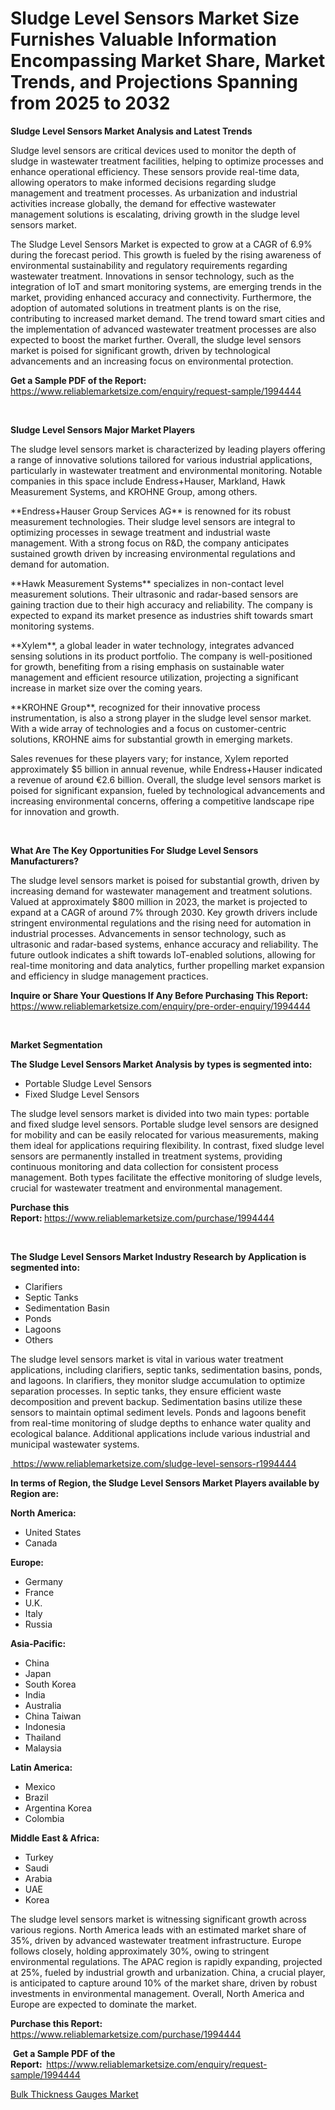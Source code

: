 <p><h1>Sludge Level Sensors Market Size Furnishes Valuable Information Encompassing Market Share, Market Trends, and Projections Spanning from 2025 to 2032</h1></p><p><strong>Sludge Level Sensors Market Analysis and Latest Trends</strong></p>
<p><p>Sludge level sensors are critical devices used to monitor the depth of sludge in wastewater treatment facilities, helping to optimize processes and enhance operational efficiency. These sensors provide real-time data, allowing operators to make informed decisions regarding sludge management and treatment processes. As urbanization and industrial activities increase globally, the demand for effective wastewater management solutions is escalating, driving growth in the sludge level sensors market.</p><p>The Sludge Level Sensors Market is expected to grow at a CAGR of 6.9% during the forecast period. This growth is fueled by the rising awareness of environmental sustainability and regulatory requirements regarding wastewater treatment. Innovations in sensor technology, such as the integration of IoT and smart monitoring systems, are emerging trends in the market, providing enhanced accuracy and connectivity. Furthermore, the adoption of automated solutions in treatment plants is on the rise, contributing to increased market demand. The trend toward smart cities and the implementation of advanced wastewater treatment processes are also expected to boost the market further. Overall, the sludge level sensors market is poised for significant growth, driven by technological advancements and an increasing focus on environmental protection.</p></p>
<p><strong>Get a Sample PDF of the Report:&nbsp;</strong> <a href="https://www.reliablemarketsize.com/enquiry/request-sample/1994444?utm_campaign=1789&utm_medium=2&utm_source=Github&utm_content=ia&utm_term=28022025&utm_id=sludge-level-sensors">https://www.reliablemarketsize.com/enquiry/request-sample/1994444</a></p>
<p>&nbsp;</p>
<p><strong>Sludge Level Sensors Major Market Players</strong></p>
<p><p>The sludge level sensors market is characterized by leading players offering a range of innovative solutions tailored for various industrial applications, particularly in wastewater treatment and environmental monitoring. Notable companies in this space include Endress+Hauser, Markland, Hawk Measurement Systems, and KROHNE Group, among others.</p><p>**Endress+Hauser Group Services AG** is renowned for its robust measurement technologies. Their sludge level sensors are integral to optimizing processes in sewage treatment and industrial waste management. With a strong focus on R&D, the company anticipates sustained growth driven by increasing environmental regulations and demand for automation.</p><p>**Hawk Measurement Systems** specializes in non-contact level measurement solutions. Their ultrasonic and radar-based sensors are gaining traction due to their high accuracy and reliability. The company is expected to expand its market presence as industries shift towards smart monitoring systems.</p><p>**Xylem**, a global leader in water technology, integrates advanced sensing solutions in its product portfolio. The company is well-positioned for growth, benefiting from a rising emphasis on sustainable water management and efficient resource utilization, projecting a significant increase in market size over the coming years.</p><p>**KROHNE Group**, recognized for their innovative process instrumentation, is also a strong player in the sludge level sensor market. With a wide array of technologies and a focus on customer-centric solutions, KROHNE aims for substantial growth in emerging markets.</p><p>Sales revenues for these players vary; for instance, Xylem reported approximately $5 billion in annual revenue, while Endress+Hauser indicated a revenue of around €2.6 billion. Overall, the sludge level sensors market is poised for significant expansion, fueled by technological advancements and increasing environmental concerns, offering a competitive landscape ripe for innovation and growth.</p></p>
<p>&nbsp;</p>
<p><strong>What Are The Key Opportunities For Sludge Level Sensors Manufacturers?</strong></p>
<p><p>The sludge level sensors market is poised for substantial growth, driven by increasing demand for wastewater management and treatment solutions. Valued at approximately $800 million in 2023, the market is projected to expand at a CAGR of around 7% through 2030. Key growth drivers include stringent environmental regulations and the rising need for automation in industrial processes. Advancements in sensor technology, such as ultrasonic and radar-based systems, enhance accuracy and reliability. The future outlook indicates a shift towards IoT-enabled solutions, allowing for real-time monitoring and data analytics, further propelling market expansion and efficiency in sludge management practices.</p></p>
<p><strong>Inquire or Share Your Questions If Any Before Purchasing This Report:</strong> <a href="https://www.reliablemarketsize.com/enquiry/pre-order-enquiry/1994444?utm_campaign=1789&utm_medium=2&utm_source=Github&utm_content=ia&utm_term=28022025&utm_id=sludge-level-sensors">https://www.reliablemarketsize.com/enquiry/pre-order-enquiry/1994444</a></p>
<p>&nbsp;</p>
<p><strong>Market Segmentation</strong></p>
<p><strong>The Sludge Level Sensors Market Analysis by types is segmented into:</strong></p>
<p><ul><li>Portable Sludge Level Sensors</li><li>Fixed Sludge Level Sensors</li></ul></p>
<p><p>The sludge level sensors market is divided into two main types: portable and fixed sludge level sensors. Portable sludge level sensors are designed for mobility and can be easily relocated for various measurements, making them ideal for applications requiring flexibility. In contrast, fixed sludge level sensors are permanently installed in treatment systems, providing continuous monitoring and data collection for consistent process management. Both types facilitate the effective monitoring of sludge levels, crucial for wastewater treatment and environmental management.</p></p>
<p><strong>Purchase this Report:&nbsp;</strong><a href="https://www.reliablemarketsize.com/purchase/1994444?utm_campaign=1789&utm_medium=2&utm_source=Github&utm_content=ia&utm_term=28022025&utm_id=sludge-level-sensors">https://www.reliablemarketsize.com/purchase/1994444</a></p>
<p>&nbsp;</p>
<p><strong>The Sludge Level Sensors Market Industry Research by Application is segmented into:</strong></p>
<p><ul><li>Clarifiers</li><li>Septic Tanks</li><li>Sedimentation Basin</li><li>Ponds</li><li>Lagoons</li><li>Others</li></ul></p>
<p><p>The sludge level sensors market is vital in various water treatment applications, including clarifiers, septic tanks, sedimentation basins, ponds, and lagoons. In clarifiers, they monitor sludge accumulation to optimize separation processes. In septic tanks, they ensure efficient waste decomposition and prevent backup. Sedimentation basins utilize these sensors to maintain optimal sediment levels. Ponds and lagoons benefit from real-time monitoring of sludge depths to enhance water quality and ecological balance. Additional applications include various industrial and municipal wastewater systems.</p></p>
<p><a href="https://www.reliablemarketsize.com/sludge-level-sensors-r1994444?utm_campaign=1789&utm_medium=2&utm_source=Github&utm_content=ia&utm_term=28022025&utm_id=sludge-level-sensors">&nbsp;https://www.reliablemarketsize.com/sludge-level-sensors-r1994444</a></p>
<p><strong>In terms of Region, the Sludge Level Sensors Market Players available by Region are:</strong></p>
<p>
    <p> <strong> North America: </strong>
        <ul>
            <li>United States</li>
            <li>Canada</li>
        </ul>
        </p> 
    <p> <strong> Europe: </strong>
        <ul>
            <li>Germany</li>
            <li>France</li>
            <li>U.K.</li>
            <li>Italy</li>
            <li>Russia</li>
        </ul>
        </p> 
    <p> <strong> Asia-Pacific: </strong>
        <ul>
            <li>China</li>
            <li>Japan</li>
            <li>South Korea</li>
            <li>India</li>
            <li>Australia</li>
            <li>China Taiwan</li>
            <li>Indonesia</li>
            <li>Thailand</li>
            <li>Malaysia</li>
        </ul>
        </p> 
    <p> <strong> Latin America: </strong>
        <ul>
            <li>Mexico</li>
            <li>Brazil</li>
            <li>Argentina Korea</li>
            <li>Colombia</li>
        </ul>
        </p> 
    <p> <strong> Middle East & Africa: </strong>
        <ul>
            <li>Turkey</li>
            <li>Saudi</li>
            <li>Arabia</li>
            <li>UAE</li>
            <li>Korea</li>
        </ul>
    </p>
    </p>
<p><p>The sludge level sensors market is witnessing significant growth across various regions. North America leads with an estimated market share of 35%, driven by advanced wastewater treatment infrastructure. Europe follows closely, holding approximately 30%, owing to stringent environmental regulations. The APAC region is rapidly expanding, projected at 25%, fueled by industrial growth and urbanization. China, a crucial player, is anticipated to capture around 10% of the market share, driven by robust investments in environmental management. Overall, North America and Europe are expected to dominate the market.</p></p>
<p><strong>Purchase this Report: </strong><a href="https://www.reliablemarketsize.com/purchase/1994444?utm_campaign=1789&utm_medium=2&utm_source=Github&utm_content=ia&utm_term=28022025&utm_id=sludge-level-sensors">https://www.reliablemarketsize.com/purchase/1994444</a></p>
<p>&nbsp;<strong>Get a Sample PDF of the Report:&nbsp;&nbsp;</strong><a href="https://www.reliablemarketsize.com/enquiry/request-sample/1994444?utm_campaign=1789&utm_medium=2&utm_source=Github&utm_content=ia&utm_term=28022025&utm_id=sludge-level-sensors">https://www.reliablemarketsize.com/enquiry/request-sample/1994444</a></p>
<p><strong></strong></p>
<p><p><a href="https://github.com/kaloyhboosh/Market-Research-Report-List-1/blob/main/bulk-thickness-gauges-market.md?utm_campaign=1789&utm_medium=2&utm_source=Github&utm_content=ia&utm_term=28022025&utm_id=sludge-level-sensors">Bulk Thickness Gauges Market</a></p></p>
